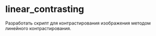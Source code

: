 # linear_contrasting
Разработать скрипт для контрастирования изображения методом линейного контрастирования.
